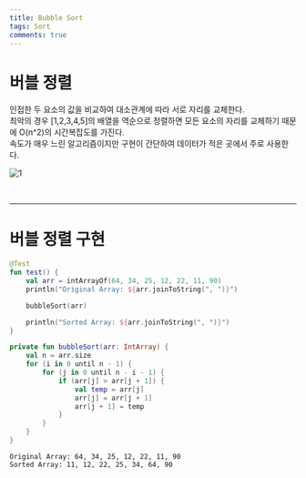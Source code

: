 ```yaml
---
title: Bubble Sort
tags: Sort
comments: true
---
```


# 버블 정렬

인접한 두 요소의 값을 비교하여 대소관계에 따라 서로 자리를 교체한다. <br>
최악의 경우 [1,2,3,4,5]의 배열을 역순으로 정렬하면 모든 요소의 자리를 교체하기 때문에 O(n^2)의 시간복잡도를 가진다. <br>
속도가 매우 느린 알고리즘이지만 구현이 간단하여 데이터가 적은 곳에서 주로 사용한다.

![1](https://github.com/MALLLAG/MALLLAG.github.io/assets/87420630/efd79556-2036-46d7-9875-fc831176762f)

<br>
<hr>

# 버블 정렬 구현

```kotlin
@Test
fun test() {
    val arr = intArrayOf(64, 34, 25, 12, 22, 11, 90)
    println("Original Array: ${arr.joinToString(", ")}")

    bubbleSort(arr)

    println("Sorted Array: ${arr.joinToString(", ")}")
}

private fun bubbleSort(arr: IntArray) {
    val n = arr.size
    for (i in 0 until n - 1) {
        for (j in 0 until n - i - 1) {
            if (arr[j] > arr[j + 1]) {
                val temp = arr[j]
                arr[j] = arr[j + 1]
                arr[j + 1] = temp
            }
        }
    }
}
```

```
Original Array: 64, 34, 25, 12, 22, 11, 90
Sorted Array: 11, 12, 22, 25, 34, 64, 90
```

